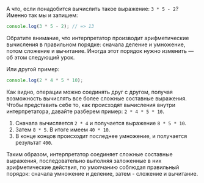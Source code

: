 А что, если понадобится вычислить такое выражение: `3 * 5 - 2`? Именно так мы и запишем:

```javascript
console.log(3 * 5 - 2); // => 13
```

Обратите внимание, что интерпретатор производит арифметические вычисления в правильном порядке: сначала деление и умножение, потом сложение и вычитание. Иногда этот порядок нужно изменить — об этом следующий урок.

Или другой пример:

```javascript
console.log(2 * 4 * 5 * 10);
```

Как видно, операции можно соединять друг с другом, получая возможность вычислять все более сложные составные выражения. Чтобы представить себе то, как происходят вычисления внутри интерпретатора, давайте разберем пример: `2 * 4 * 5 * 10`.

1. Сначала вычисляется `2 * 4` и получается выражение `8 * 5 * 10`.
1. Затем `8 * 5`. В итоге имеем `40 * 10`.
3. В конце концов происходит последнее умножение, и получается результат `400`.

Таким образом, интерпретатор соединяет сложные составные выражения, последовательно выполняя заложенные в них арифметические действия, по умолчанию соблюдая правильный порядок: сначала умножение и деление, затем - сложение и вычитание.
